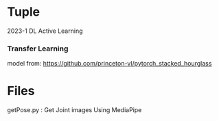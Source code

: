 # Tuple
2023-1 DL Active Learning

### Transfer Learning 
model from: https://github.com/princeton-vl/pytorch_stacked_hourglass

# Files
getPose.py : Get Joint images Using MediaPipe
